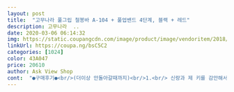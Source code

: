 ```yaml
---
layout: post 
title:  "고무나라 풀그립 철봉바 A-104 + 풀업밴드 4단계, 블랙 + 레드" 
description: 고무나라  ..
date: 2020-03-06 06:14:32 
img: https://static.coupangcdn.com/image/product/image/vendoritem/2018/12/18/3931270100/f0178316-16fd-4e0a-a2c9-13027a82f45f.jpg 
linkUrl: https://coupa.ng/bsC5C2 
categories: [1024] 
color: 43A047 
price: 20610 
author: Ask View Shop 
cont:  "●구매후기●<br/>(더이상 안돌아갈때까지)<br/>1.<br/> 신랑과 제 키를 감안해서<br/>2.<br/>  고무지지대를 넣고<br/>3.<br/> 문 넓이가 87센티미터인데<br/>3.<br/>22<br/>3일?정도 지나고난후 왼쪽이 살짝 내려오기 시작함.<br/><br/>4.<br/> 봉이 안전깹속에 완전히 들어갈때까지 ~<br/>5.<br/> 안전을 위해<br/>가운데 그립있는부분을 조일땨 왼쪽도 같이 돌아가서 전혀 고정이 안되고 흘러내림 이제는 매달리면 바로 흘러내려서 떨어짐 가운데 부분이 부셔졌는지 전혀 고정이 안됨.<br/><br/>고무밴드에 발을 걸고 턱걸이 하니<br/>구성품만 보고<br/>그래도 15kg 짜리 샌드백이라 혹시 떨어질 수도 있지 않을까해서 불안함은 있는데 지금까진 괜찮아요<br/>그러면 봉 가운데 패드있는 부분을<br/>그리고 가끔하다가 딱 딱 부셔지는 소리가 남.<br/><br/>그리고 우리집 문틀이 넓은 것인지 사진처럼 금속 부분이 많이 나올 정도로 길어졌고 거기에 15kg 샌드백 거니 봉이 약간 V자로 휘어진 감은 있어요 휘어진 건 아니고 연결 부분이 약간 꺽인 듯이... <br/><br/>꼭~꼭~봉을 늘리고 확인후<br/>남자분들 팔 넓게 하기는 어렵겠어요<br/>늘어나던 반대쪽으로 돌려줍니다<br/>더이상  덜그덕  소리도 안나고 짱짱해집니다<br/>도움이 좀돼네요<br/>돌려줍니다<br/>떨어지지 않고 튼튼하게 쓴다면 대만족입니다 첫날이라 계속 더 써봐야 할 것 같은데 아직까진 튼튼한 느낌이에요<br/>무릎에 놓고 늘어나는 방향을 보고<br/>물틀 위쪽에서 20센티미터를 떼고 십자표시해서<br/>발바닥에 걸고하면<br/>밴드 하나더 구매해서 두개로 운동하니<br/>밴드운동효과가 너무 좋아서<br/>별도 구매한 샌드백 매다는 용으로 구매했어요 문틀에 고정하는 프레임과 나사도 같이 왔는데 문틀에 구멍 낼 수는 없어서 나사 고정은 없이 그냥 돌려서 고정했습니다 충분히 튼튼한 것은 같은데... <br/><br/>복근에 힘이 빡 <br/> -들어가요<br/>봉양쪽을  다 돌려도 딸각거릴겁니다<br/>봉을 문 넓이에 맞게 늘립니다<br/>사용 2일째인데<br/>상자안쪽에 고무지지대와 안전깹이 걸려있을 수 있다더니 정말 한쪽이 걸려있네요<br/>설명서가 잘 되어있지만<br/>설치가 어느정도 가능한 아줌마라서~~<br/>시작전 확인하지 않으면 추락의 위험이 있어요<br/>아무리 좋은 철봉도<br/>양쪽 13센티미터 까지 돌리고<br/>양쪽을 동시에 돌리면 편해요<br/>오른쪽은 단단히 잘 버티는데 왼쪽을 살짝씩 미끄러지는건지 조금씩 밑으로 흘러내림<br/>왜 인지모르겠으나 처음 산 날은 잘 고정이 되있었는데<br/>우리집 방문틀이 미끄러운건지 양쪽 끝에있는 고무가 이상한건지<br/>운동해야합니다<br/>저는 만들기를 좋아하는 성격이라<br/>전동드릴로 안전캡을 박아줍니다<br/>점점 왼쪽이 살짝 내려와서 좀더 세게 조였더니 딱 소리나면서 내부가 부셔진거같음.<br/><br/>지금부터가 제일 중요합니다<br/>철봉 시작전엔<br/>턱걸이 하나도 못하는데<br/>턱걸이하는 느낌나요 ㅎㅎ<br/>패드가 가운데 고정돼서 안 움직이네요<br/>한쪽을 먼저 맞추고 다른쪽에맞게 늘려줍니다<br/>(더이상 안돌아갈때까지)<br/>1.<br/> 신랑과 제 키를 감안해서<br/>2.<br/>  고무지지대를 넣고<br/>3.<br/> 문 넓이가 87센티미터인데<br/>3.<br/>22<br/>3일?정도 지나고난후 왼쪽이 살짝 내려오기 시작함.<br/><br/>4.<br/> 봉이 안전깹속에 완전히 들어갈때까지 ~<br/>5.<br/> 안전을 위해<br/>가운데 그립있는부분을 조일땨 왼쪽도 같이 돌아가서 전혀 고정이 안되고 흘러내림 이제는 매달리면 바로 흘러내려서 떨어짐 가운데 부분이 부셔졌는지 전혀 고정이 안됨.<br/><br/>고무밴드에 발을 걸고 턱걸이 하니<br/>구성품만 보고<br/>그래도 15kg 짜리 샌드백이라 혹시 떨어질 수도 있지 않을까해서 불안함은 있는데 지금까진 괜찮아요<br/>그러면 봉 가운데 패드있는 부분을<br/>그리고 가끔하다가 딱 딱 부셔지는 소리가 남.<br/><br/>그리고 우리집 문틀이 넓은 것인지 사진처럼 금속 부분이 많이 나올 정도로 길어졌고 거기에 15kg 샌드백 거니 봉이 약간 V자로 휘어진 감은 있어요 휘어진 건 아니고 연결 부분이 약간 꺽인 듯이... <br/><br/>꼭~꼭~봉을 늘리고 확인후<br/>남자분들 팔 넓게 하기는 어렵겠어요<br/>늘어나던 반대쪽으로 돌려줍니다<br/>더이상  덜그덕  소리도 안나고 짱짱해집니다<br/>도움이 좀돼네요<br/>돌려줍니다<br/>떨어지지 않고 튼튼하게 쓴다면 대만족입니다 첫날이라 계속 더 써봐야 할 것 같은데 아직까진 튼튼한 느낌이에요<br/>무릎에 놓고 늘어나는 방향을 보고<br/>물틀 위쪽에서 20센티미터를 떼고 십자표시해서<br/>발바닥에 걸고하면<br/>밴드 하나더 구매해서 두개로 운동하니<br/>밴드운동효과가 너무 좋아서<br/>별도 구매한 샌드백 매다는 용으로 구매했어요 문틀에 고정하는 프레임과 나사도 같이 왔는데 문틀에 구멍 낼 수는 없어서 나사 고정은 없이 그냥 돌려서 고정했습니다 충분히 튼튼한 것은 같은데... <br/><br/>복근에 힘이 빡 <br/> -들어가요<br/>봉양쪽을  다 돌려도 딸각거릴겁니다<br/>봉을 문 넓이에 맞게 늘립니다<br/>사용 2일째인데<br/>상자안쪽에 고무지지대와 안전깹이 걸려있을 수 있다더니 정말 한쪽이 걸려있네요<br/>설명서가 잘 되어있지만<br/>설치가 어느정도 가능한 아줌마라서~~<br/>시작전 확인하지 않으면 추락의 위험이 있어요<br/>아무리 좋은 철봉도<br/>양쪽 13센티미터 까지 돌리고<br/>양쪽을 동시에 돌리면 편해요<br/>오른쪽은 단단히 잘 버티는데 왼쪽을 살짝씩 미끄러지는건지 조금씩 밑으로 흘러내림<br/>왜 인지모르겠으나 처음 산 날은 잘 고정이 되있었는데<br/>우리집 방문틀이 미끄러운건지 양쪽 끝에있는 고무가 이상한건지<br/>운동해야합니다<br/>저는 만들기를 좋아하는 성격이라<br/>전동드릴로 안전캡을 박아줍니다<br/>점점 왼쪽이 살짝 내려와서 좀더 세게 조였더니 딱 소리나면서 내부가 부셔진거같음.<br/><br/>지금부터가 제일 중요합니다<br/>철봉 시작전엔<br/>턱걸이 하나도 못하는데<br/>턱걸이하는 느낌나요 ㅎㅎ<br/>패드가 가운데 고정돼서 안 움직이네요<br/>한쪽을 먼저 맞추고 다른쪽에맞게 늘려줍니다<br/>" 
---
```

